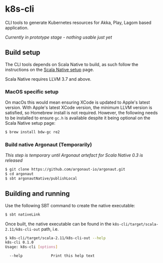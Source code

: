# k8s-cli #

CLI tools to generate Kubernetes resources for Akka, Play, Lagom based application.

_Currently in prototype stage - nothing usable just yet_

## Build setup

The CLI tools depends on Scala Native to build, as such follow the instructions on the [Scala Native setup](http://www.scala-native.org/en/latest/user/setup.html#installing-clang-and-runtime-dependencies) page.

Scala Native requires LLVM 3.7 and above.

### MacOS specific setup

On macOs this would mean ensuring XCode is updated to Apple's latest version. With Apple's latest XCode version, the minimum LLVM version is satisfied, so Homebrew install is not required. However, the following needs to be installed to ensure `gc.h` is available despite it being optional on the Scala Native setup page:

```bash
$ brew install bdw-gc re2
```

### Build native Argonaut (Temporarily)

_This step is temporary until Argonaut artefact for Scala Native 0.3 is released_

```bash
$ git clone https://github.com/argonaut-io/argonaut.git
$ cd argonaut
$ sbt argonautNative/publishLocal
```

## Building and running

Use the following SBT command to create the native executable:

```bash
$ sbt nativeLink
```

Once built, the native executable can be found in the `k8s-cli/target/scala-2.11/k8s-cli-out` path, i.e.

```bash
$ k8s-cli/target/scala-2.11/k8s-cli-out --help
k8s-cli 0.1.0
Usage: k8s-cli [options]

  --help             Print this help text
```
